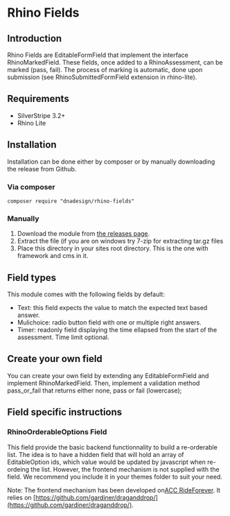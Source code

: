 # Rhino Fields

## Introduction

Rhino Fields are EditableFormField that implement the interface RhinoMarkedField.
These fields, once added to a RhinoAssessment, can be marked (pass, fail).
The process of marking is automatic, done upon submission (see RhinoSubmittedFormField extension in rhino-lite).

## Requirements

 * SilverStripe 3.2+
 * Rhino Lite

## Installation

Installation can be done either by composer or by manually downloading the
release from Github.

### Via composer

`composer require "dnadesign/rhino-fields"`

### Manually

 1.  Download the module from [the releases page](https://github.com/silverstripe/silverstripe-siteconfig/releases).
 2.  Extract the file (if you are on windows try 7-zip for extracting tar.gz files
 3.  Place this directory in your sites root directory. This is the one with framework and cms in it.

 ## Field types

This module comes with the following fields by default:

 * Text: this field expects the value to match the expected text based answer.
 * Mulichoice: radio button field with one or multiple right answers.
 * Timer: readonly field displaying the time ellapsed from the start of the assessment. Time limit optional.

 ## Create your own field

 You can create your own field by extending any EditableFormField and implement RhinoMarkedField.
 Then, implement a validation method pass_or_fail that returns either none, pass or fail (lowercase);

 ## Field specific instructions

 ### RhinoOrderableOptions Field

 This field provide the basic backend functionnality to build a re-orderable list.
 The idea is to have a hidden field that will hold an array of EditableOption ids, which value would be updated by javascript when re-ordeing the list.
 However, the frontend mechanism is not supplied with the field. We recommend you include it in your themes folder to suit your need.

 Note: The frontend mechanism has been developed on[ACC RideForever](https://rideforever.co.nz).
 It relies on [https://github.com/gardiner/draganddrop/](https://github.com/gardiner/draganddrop/).
